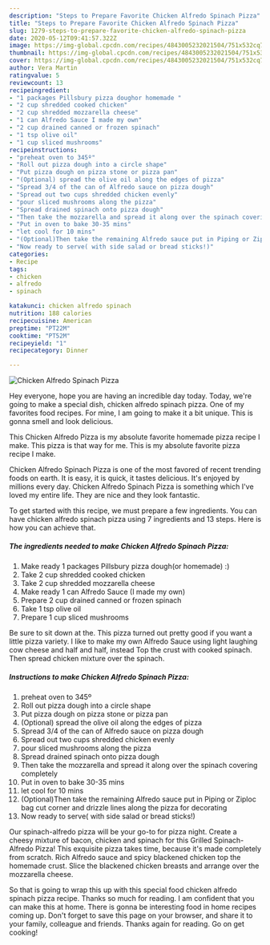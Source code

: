 ```yaml
---
description: "Steps to Prepare Favorite Chicken Alfredo Spinach Pizza"
title: "Steps to Prepare Favorite Chicken Alfredo Spinach Pizza"
slug: 1279-steps-to-prepare-favorite-chicken-alfredo-spinach-pizza
date: 2020-05-12T09:41:57.322Z
image: https://img-global.cpcdn.com/recipes/4843005232021504/751x532cq70/chicken-alfredo-spinach-pizza-recipe-main-photo.jpg
thumbnail: https://img-global.cpcdn.com/recipes/4843005232021504/751x532cq70/chicken-alfredo-spinach-pizza-recipe-main-photo.jpg
cover: https://img-global.cpcdn.com/recipes/4843005232021504/751x532cq70/chicken-alfredo-spinach-pizza-recipe-main-photo.jpg
author: Vera Martin
ratingvalue: 5
reviewcount: 13
recipeingredient:
- "1 packages Pillsbury pizza doughor homemade "
- "2 cup shredded cooked chicken"
- "2 cup shredded mozzarella cheese"
- "1 can Alfredo Sauce I made my own"
- "2 cup drained canned or frozen spinach"
- "1 tsp olive oil"
- "1 cup sliced mushrooms"
recipeinstructions:
- "preheat oven to 345º"
- "Roll out pizza dough into a circle shape"
- "Put pizza dough on pizza stone or pizza pan"
- "(Optional) spread the olive oil along the edges of pizza"
- "Spread 3/4 of the can of Alfredo sauce on pizza dough"
- "Spread out two cups shredded chicken evenly"
- "pour sliced mushrooms along the pizza"
- "Spread drained spinach onto pizza dough"
- "Then take the mozzarella and spread it along over the spinach covering completely"
- "Put in oven to bake 30-35 mins"
- "let cool for 10 mins"
- "(Optional)Then take the remaining Alfredo sauce put in Piping or Ziploc bag cut corner and drizzle lines along the pizza for decorating"
- "Now ready to serve( with side salad or bread sticks!)"
categories:
- Recipe
tags:
- chicken
- alfredo
- spinach

katakunci: chicken alfredo spinach 
nutrition: 188 calories
recipecuisine: American
preptime: "PT22M"
cooktime: "PT52M"
recipeyield: "1"
recipecategory: Dinner

---
```



![Chicken Alfredo Spinach Pizza](https://img-global.cpcdn.com/recipes/4843005232021504/751x532cq70/chicken-alfredo-spinach-pizza-recipe-main-photo.jpg)

Hey everyone, hope you are having an incredible day today. Today, we're going to make a special dish, chicken alfredo spinach pizza. One of my favorites food recipes. For mine, I am going to make it a bit unique. This is gonna smell and look delicious.

This Chicken Alfredo Pizza is my absolute favorite homemade pizza recipe I make. This pizza is that way for me. This is my absolute favorite pizza recipe I make.

Chicken Alfredo Spinach Pizza is one of the most favored of recent trending foods on earth. It is easy, it is quick, it tastes delicious. It's enjoyed by millions every day. Chicken Alfredo Spinach Pizza is something which I've loved my entire life. They are nice and they look fantastic.


To get started with this recipe, we must prepare a few ingredients. You can have chicken alfredo spinach pizza using 7 ingredients and 13 steps. Here is how you can achieve that.

<!--inarticleads1-->

##### The ingredients needed to make Chicken Alfredo Spinach Pizza:

1. Make ready 1 packages Pillsbury pizza dough(or homemade) :)
1. Take 2 cup shredded cooked chicken
1. Take 2 cup shredded mozzarella cheese
1. Make ready 1 can Alfredo Sauce (I made my own)
1. Prepare 2 cup drained canned or frozen spinach
1. Take 1 tsp olive oil
1. Prepare 1 cup sliced mushrooms


Be sure to sit down at the. This pizza turned out pretty good if you want a little pizza variety. I like to make my own Alfredo Sauce using light laughing cow cheese and half and half, instead Top the crust with cooked spinach. Then spread chicken mixture over the spinach. 

<!--inarticleads2-->

##### Instructions to make Chicken Alfredo Spinach Pizza:

1. preheat oven to 345º
1. Roll out pizza dough into a circle shape
1. Put pizza dough on pizza stone or pizza pan
1. (Optional) spread the olive oil along the edges of pizza
1. Spread 3/4 of the can of Alfredo sauce on pizza dough
1. Spread out two cups shredded chicken evenly
1. pour sliced mushrooms along the pizza
1. Spread drained spinach onto pizza dough
1. Then take the mozzarella and spread it along over the spinach covering completely
1. Put in oven to bake 30-35 mins
1. let cool for 10 mins
1. (Optional)Then take the remaining Alfredo sauce put in Piping or Ziploc bag cut corner and drizzle lines along the pizza for decorating
1. Now ready to serve( with side salad or bread sticks!)


Our spinach-alfredo pizza will be your go-to for pizza night. Create a cheesy mixture of bacon, chicken and spinach for this Grilled Spinach-Alfredo Pizza! This exquisite pizza takes time, because it&#39;s made completely from scratch. Rich Alfredo sauce and spicy blackened chicken top the homemade crust. Slice the blackened chicken breasts and arrange over the mozzarella cheese. 

So that is going to wrap this up with this special food chicken alfredo spinach pizza recipe. Thanks so much for reading. I am confident that you can make this at home. There is gonna be interesting food in home recipes coming up. Don't forget to save this page on your browser, and share it to your family, colleague and friends. Thanks again for reading. Go on get cooking!
